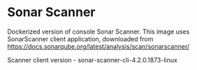 # Sonar Scanner

Dockerized version of console Sonar Scanner.
This image uses SonarScanner client application, downloaded from https://docs.sonarqube.org/latest/analysis/scan/sonarscanner/

Scanner client version - sonar-scanner-cli-4.2.0.1873-linux
